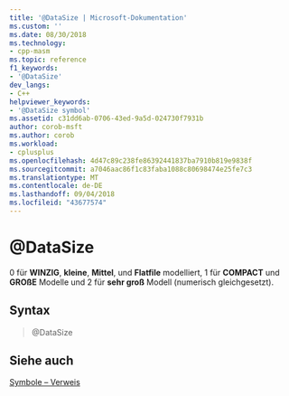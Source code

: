 ```yaml
---
title: '@DataSize | Microsoft-Dokumentation'
ms.custom: ''
ms.date: 08/30/2018
ms.technology:
- cpp-masm
ms.topic: reference
f1_keywords:
- '@DataSize'
dev_langs:
- C++
helpviewer_keywords:
- '@DataSize symbol'
ms.assetid: c31dd6ab-0706-43ed-9a5d-024730f7931b
author: corob-msft
ms.author: corob
ms.workload:
- cplusplus
ms.openlocfilehash: 4d47c89c238fe86392441837ba7910b819e9838f
ms.sourcegitcommit: a7046aac86f1c83faba1088c80698474e25fe7c3
ms.translationtype: MT
ms.contentlocale: de-DE
ms.lasthandoff: 09/04/2018
ms.locfileid: "43677574"
---
```

# <a name="datasize"></a>@DataSize

0 für **WINZIG**, **kleine**, **Mittel**, und **Flatfile** modelliert, 1 für **COMPACT** und  **GROßE** Modelle und 2 für **sehr groß** Modell (numerisch gleichgesetzt).

## <a name="syntax"></a>Syntax

> @DataSize

## <a name="see-also"></a>Siehe auch

[Symbole – Verweis](../../assembler/masm/symbols-reference.md)<br/>